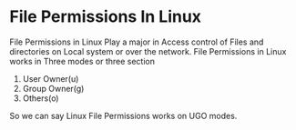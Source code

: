 **File Permissions In Linux**
================================

File Permissions in Linux Play a major in Access control of Files and directories on Local system or over the network.
File Permissions in Linux works in Three modes or three section


1. User Owner(u)
2. Group Owner(g)
3. Others(o)

So we can say Linux File Permissions works on UGO modes.